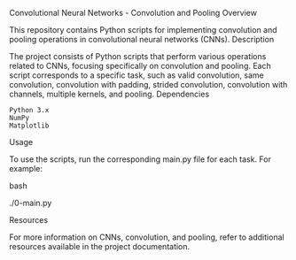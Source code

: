 Convolutional Neural Networks - Convolution and Pooling
Overview

This repository contains Python scripts for implementing convolution and pooling operations in convolutional neural networks (CNNs).
Description

The project consists of Python scripts that perform various operations related to CNNs, focusing specifically on convolution and pooling. Each script corresponds to a specific task, such as valid convolution, same convolution, convolution with padding, strided convolution, convolution with channels, multiple kernels, and pooling.
Dependencies

    Python 3.x
    NumPy
    Matplotlib

Usage

To use the scripts, run the corresponding main.py file for each task. For example:

bash

./0-main.py

Resources

For more information on CNNs, convolution, and pooling, refer to additional resources available in the project documentation.
